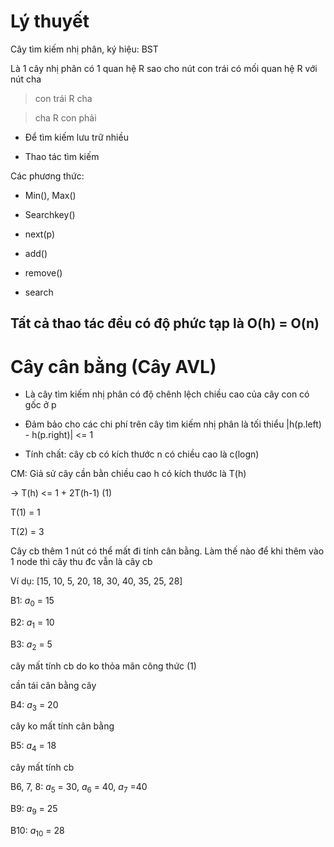 # Lý thuyết
Cây tìm kiếm nhị phân, ký hiệu: BST

Là 1 cây nhị phân có 1 quan hệ R sao cho nút con trái có mối quan hệ R với nút cha

> con trái R cha

> cha R con phải

- Để tìm kiếm lưu trữ nhiều

- Thao tác tìm kiếm

Các phương thức:
- Min(), Max()

- Searchkey()

- next(p)

- add()

- remove()

- search

## Tất cả thao tác đều có độ phức tạp là O(h) = O(n)

# Cây cân bằng (Cây AVL)
- Là cây tìm kiếm nhị phân có độ chênh lệch chiều cao của cây con có gốc ở p 

- Đảm bảo cho các chi phí trên cây tìm kiếm nhị phân là tối thiểu
|h(p.left) - h(p.right)| <= 1

- Tính chất: cây cb có kích thước n có chiều cao là  c(logn)

CM: Giả sử cây cần bằn chiều cao h có kích thước là T(h)

$\rightarrow$ T(h) <= 1 + 2T(h-1)    (1)

T(1) = 1

T(2) = 3

Cây cb thêm 1 nút có thể mất đi tính cân bằng. Làm thế nào để khi thêm vào 1 node thì cây thu đc vẫn là cây cb

Ví dụ: [15, 10, 5, 20, 18, 30, 40, 35, 25, 28]

B1: $a_0$ = 15

B2: $a_1$ = 10

B3: $a_2$ = 5

cây mất tính cb do ko thỏa mãn công thức (1)

cần tái cân bằng cây

B4: $a_3$ = 20

cây ko mất tính cân bằng

B5: $a_4$ = 18

cây mất tính cb

B6, 7, 8: $a_5$ = 30, $a_6$ = 40, $a_7$ =40

B9: $a_9$ = 25

B10: $a_10$ = 28





